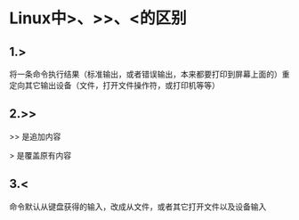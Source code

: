 # Linux中>、>>、<的区别

## 1.>

将一条命令执行结果（标准输出，或者错误输出，本来都要打印到屏幕上面的）重定向其它输出设备（文件，打开文件操作符，或打印机等等）

## 2.>>

\>> 是追加内容

\> 是覆盖原有内容

## 3.<

命令默认从键盘获得的输入，改成从文件，或者其它打开文件以及设备输入